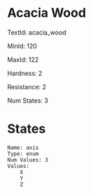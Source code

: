 # Acacia Wood

TextId: acacia_wood

MinId: 120

MaxId: 122

Hardness: 2

Resistance: 2


Num States: 3

# States
```
Name: axis
Type: enum
Num Values: 3
Values:
    X
    Y
    Z
```